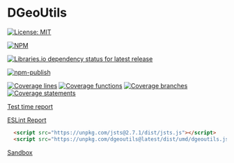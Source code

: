 # DGeoUtils
[![License: MIT](https://img.shields.io/badge/License-MIT-green.svg)](https://opensource.org/licenses/MIT)

[![NPM](https://nodei.co/npm/dgeoutils.png?downloads=true)](https://www.npmjs.com/package/dgeoutils)

[![Libraries.io dependency status for latest release](https://img.shields.io/librariesio/release/npm/dgeoutils)](https://libraries.io/npm/dgeoutils)

[![npm-publish](https://github.com/edejin/DGeoUtils/actions/workflows/npm-publish.yml/badge.svg)](https://github.com/edejin/DGeoUtils/actions/workflows/npm-publish.yml)

[![Coverage lines](media/badges/badge-lines.svg)](media/lcov-report/index.html)
[![Coverage functions](media/badges/badge-functions.svg)](media/lcov-report/index.html)
[![Coverage branches](media/badges/badge-branches.svg)](media/lcov-report/index.html)
[![Coverage statements](media/badges/badge-statements.svg)](media/lcov-report/index.html)

[Test time report](media/time-report.html)

[ESLint Report](media/eslit.html)

```html
  <script src="https://unpkg.com/jsts@2.7.1/dist/jsts.js"></script>
  <script src="https://unpkg.com/dgeoutils@latest/dist/umd/dgeoutils.js"></script>
```

[Sandbox](https://jsbin.com/yaxaqif/edit?js,output)
